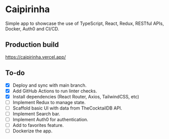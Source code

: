 # Caipirinha

Simple app to showcase the use of TypeScript, React, Redux, RESTful APIs, Docker, Auth0 and CI/CD.

## Production build

https://caipirinha.vercel.app/

## To-do

- [x] Deploy and sync with main branch.
- [x] Add GitHub Actions to run linter checks.
- [x] Install dependencies (React Router, Axios, TailwindCSS, etc)
- [ ] Implement Redux to manage state.
- [ ] Scaffold basic UI with data from TheCocktailDB API.
- [ ] Implement Search bar.
- [ ] Implement Auth0 for authentication.
- [ ] Add to favorites feature.
- [ ] Dockerize the app.
